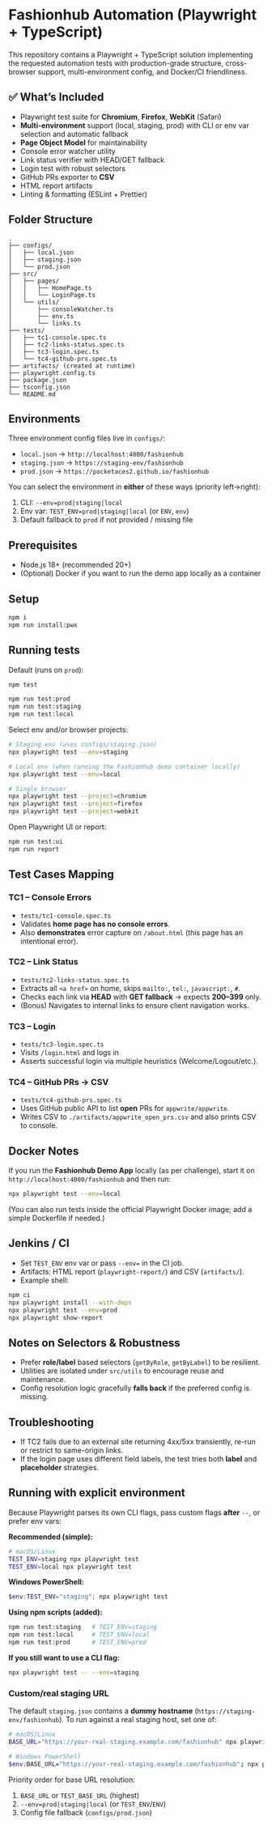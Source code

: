 # Fashionhub Automation (Playwright + TypeScript)

This repository contains a Playwright + TypeScript solution implementing the requested automation tests with production-grade structure, cross-browser support, multi-environment config, and Docker/CI friendliness.

## ✅ What’s Included
- Playwright test suite for **Chromium**, **Firefox**, **WebKit** (Safari)
- **Multi-environment** support (local, staging, prod) with CLI or env var selection and automatic fallback
- **Page Object Model** for maintainability
- Console error watcher utility
- Link status verifier with HEAD/GET fallback
- Login test with robust selectors
- GitHub PRs exporter to **CSV**
- HTML report artifacts
- Linting & formatting (ESLint + Prettier)

## Folder Structure
```
.
├── configs/
│   ├── local.json
│   ├── staging.json
│   └── prod.json
├── src/
│   ├── pages/
│   │   ├── HomePage.ts
│   │   └── LoginPage.ts
│   └── utils/
│       ├── consoleWatcher.ts
│       ├── env.ts
│       └── links.ts
├── tests/
│   ├── tc1-console.spec.ts
│   ├── tc2-links-status.spec.ts
│   ├── tc3-login.spec.ts
│   └── tc4-github-prs.spec.ts
├── artifacts/ (created at runtime)
├── playwright.config.ts
├── package.json
├── tsconfig.json
└── README.md
```

## Environments
Three environment config files live in `configs/`:
- `local.json` → `http://localhost:4000/fashionhub`
- `staging.json` → `https://staging-env/fashionhub`
- `prod.json` → `https://pocketaces2.github.io/fashionhub`

You can select the environment in **either** of these ways (priority left→right):
1. CLI: `--env=prod|staging|local`
2. Env var: `TEST_ENV=prod|staging|local` (or `ENV`, `env`)
3. Default fallback to `prod` if not provided / missing file

## Prerequisites
- Node.js 18+ (recommended 20+)
- (Optional) Docker if you want to run the demo app locally as a container

## Setup
```bash
npm i
npm run install:pwx
```

## Running tests
Default (runs on `prod`):
```bash
npm test

npm run test:prod
npm run test:staging
npm run test:local
```

Select env and/or browser projects:
```bash
# Staging env (uses configs/staging.json)
npx playwright test --env=staging

# Local env (when running the Fashionhub demo container locally)
npx playwright test --env=local

# Single browser
npx playwright test --project=chromium
npx playwright test --project=firefox
npx playwright test --project=webkit
```

Open Playwright UI or report:
```bash
npm run test:ui
npm run report
```

## Test Cases Mapping

### TC1 – Console Errors
- `tests/tc1-console.spec.ts`
- Validates **home page has no console errors**.
- Also **demonstrates** error capture on `/about.html` (this page has an intentional error).

### TC2 – Link Status
- `tests/tc2-links-status.spec.ts`
- Extracts all `<a href>` on home, skips `mailto:`, `tel:`, `javascript:`, `#`.
- Checks each link via **HEAD** with **GET fallback** → expects **200–399** only.
- (Bonus) Navigates to internal links to ensure client navigation works.

### TC3 – Login
- `tests/tc3-login.spec.ts`
- Visits `/login.html` and logs in
- Asserts successful login via multiple heuristics (Welcome/Logout/etc.).

### TC4 – GitHub PRs → CSV
- `tests/tc4-github-prs.spec.ts`
- Uses GitHub public API to list **open** PRs for `appwrite/appwrite`.
- Writes CSV to `./artifacts/appwrite_open_prs.csv` and also prints CSV to console.

## Docker Notes
If you run the **Fashionhub Demo App** locally (as per challenge), start it on `http://localhost:4000/fashionhub` and then run:
```bash
npx playwright test --env=local
```
(You can also run tests inside the official Playwright Docker image; add a simple Dockerfile if needed.)

## Jenkins / CI
- Set `TEST_ENV` env var or pass `--env=` in the CI job.
- Artifacts: HTML report (`playwright-report/`) and CSV (`artifacts/`).
- Example shell:
```bash
npm ci
npx playwright install --with-deps
npx playwright test --env=prod
npx playwright show-report
```

## Notes on Selectors & Robustness
- Prefer **role/label** based selectors (`getByRole`, `getByLabel`) to be resilient.
- Utilities are isolated under `src/utils` to encourage reuse and maintenance.
- Config resolution logic gracefully **falls back** if the preferred config is missing.

## Troubleshooting
- If TC2 fails due to an external site returning 4xx/5xx transiently, re-run or restrict to same-origin links.
- If the login page uses different field labels, the test tries both **label** and **placeholder** strategies.


## Running with explicit environment
Because Playwright parses its own CLI flags, pass custom flags **after** `--`, or prefer env vars:

**Recommended (simple):**  
```bash
# macOS/Linux
TEST_ENV=staging npx playwright test
TEST_ENV=local npx playwright test
```

**Windows PowerShell:**  
```powershell
$env:TEST_ENV="staging"; npx playwright test
```

**Using npm scripts (added):**  
```bash
npm run test:staging   # TEST_ENV=staging
npm run test:local     # TEST_ENV=local
npm run test:prod      # TEST_ENV=prod
```

**If you still want to use a CLI flag:**  
```bash
npx playwright test -- --env=staging
```


### Custom/real staging URL
The default `staging.json` contains a **dummy hostname** (`https://staging-env/fashionhub`). To run against a real staging host, set one of:
```bash
# macOS/Linux
BASE_URL="https://your-real-staging.example.com/fashionhub" npx playwright test

# Windows PowerShell
$env:BASE_URL="https://your-real-staging.example.com/fashionhub"; npx playwright test
```

Priority order for base URL resolution:
1. `BASE_URL` or `TEST_BASE_URL` (highest)
2. `--env=prod|staging|local` (or `TEST_ENV`/`ENV`)
3. Config file fallback (`configs/prod.json`)
